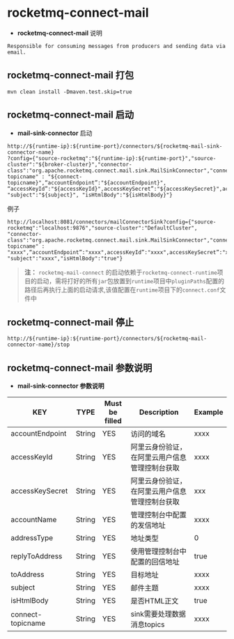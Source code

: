 # rocketmq-connect-mail
* **rocketmq-connect-mail** 说明
```
Responsible for consuming messages from producers and sending data via email.
```

## rocketmq-connect-mail 打包
```
mvn clean install -Dmaven.test.skip=true
```

## rocketmq-connect-mail 启动

* **mail-sink-connector** 启动

```
http://${runtime-ip}:${runtime-port}/connectors/${rocketmq-mail-sink-connector-name}
?config={"source-rocketmq":"${runtime-ip}:${runtime-port}","source-cluster":"${broker-cluster}","connector-class":"org.apache.rocketmq.connect.mail.sink.MailSinkConnector","connect-topicname" : "${connect-topicname}",“accountEndpoint”:"${accountEndpoint}", “accessKeyId”:"${accessKeyId}",accessKeySecret”:"${accessKeySecret}",accountName”:"${accountName}","addressType":"${addressType}","replyToAddress":"${replyToAddress}","toAddress":"${toAddress}", "subject":"${subject}", "isHtmlBody":"${isHtmlBody}"}
```

例子
```
http://localhost:8081/connectors/mailConnectorSink?config={"source-rocketmq":"localhost:9876","source-cluster":"DefaultCluster",
"connector-class":"org.apache.rocketmq.connect.mail.sink.MailSinkConnector","connect-topicname" : "xxxx",“accountEndpoint”:"xxxx",accessKeyId”:"xxxx",accessKeySecret”:"xxxx",accountName”:"xxxx","addressType":"xxxx","replyToAddress":"xxxx","toAddress":"xxxx", "subject":"xxxx","isHtmlBody":"true"}
```

>**注：** `rocketmq-mail-connect` 的启动依赖于`rocketmq-connect-runtime`项目的启动，需将打好的所有`jar`包放置到`runtime`项目中`pluginPaths`配置的路径后再执行上面的启动请求,该值配置在`runtime`项目下的`connect.conf`文件中

## rocketmq-connect-mail 停止

```
http://${runtime-ip}:${runtime-port}/connectors/${rocketmq-mail-connector-name}/stop
```

## rocketmq-connect-mail 参数说明
* **mail-sink-connector 参数说明**

|         KEY            |  TYPE   | Must be filled | Description                      | Example
|------------------------|---------|----------------|----------------------------------|--|
|accountEndpoint         | String  | YES            | 访问的域名                               | xxxx |
|accessKeyId             | String  | YES            | 阿里云身份验证，在阿里云用户信息管理控制台获取                    | xxxx |
|accessKeySecret         | String  | YES            | 阿里云身份验证，在阿里云用户信息管理控制台获取                     | xxx |
|accountName             | String  | YES            | 管理控制台中配置的发信地址                     | xxxx |
|addressType             | String  | YES            | 地址类型                     | 0 |
|replyToAddress          | String  | YES            | 使用管理控制台中配置的回信地址                     | true |
|toAddress               | String  | YES            | 目标地址                     | xxxx |
|subject                 | String  | YES            | 邮件主题                     | xxxx |
|isHtmlBody              | String  | YES            | 是否HTML正文                     | true |
|connect-topicname       | String  | YES            | sink需要处理数据消息topics                     | xxxx |

